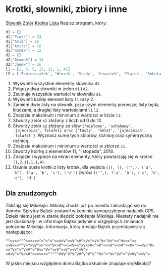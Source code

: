 # Krotki, słowniki, zbiory i inne

[Słownik](https://docs.python.org/3/library/stdtypes.html#dict)
[Zbiór](https://docs.python.org/3/library/stdtypes.html?highlight=set#set)
[Krotka](https://docs.python.org/3/library/stdtypes.html#tuple)
[Lista](https://docs.python.org/3/library/stdtypes.html#list)
Napisz program, który:

```python
d1 = {}
d1["Piotr"] = 23
d1["Asia"] = 25
d1["Anita"] = 18
d1["Romek"] = 12
d2 = {}
d2["Atomek"] = 14
d2["Janek"] = 16
l1 = [1, 5, 6, 23, 12, 1, 41]
l2 = ['Poniedziałek', 'Wtorek', 'Środy', 'Czwartek', 'Piątek', 'Sobota', 'Niedziela']
```

1. Wyświetli wszystkie elementy słownika `d1`.
2. Połączy dwa słowniki w jeden `d1` i `d2`.
3. Zsumuje wszystkie wartości w słowniku `d1`.
4. Wyświetli każdy element listy `l1` razy 2.
5. Zamieni dwie listy na słownik, przy czym elementy pierwszej listy będą kluczami, a drugiej listy wartościami `l1` `l2`.
6. Znajdzie maksimum i minimum z wartości w liście `l1`.
7. Stworzy zbiór `s1` złożony z liczb od 0 do 10.
8. Stworzy zbiór `s2` złożony ze słów `{'mielony', 'schabowy', 'jajecznica', falafel} oraz {'tosty', 'omlet', 'jajecznica', 'falafel'}`. Wyznacz sumę tych zbiorów, różnicę oraz symetryczną różnicę.
9. Znajdzie maksimum i minimum z wartości w zbiorze `s1`.
10. Stworzy ktorkę z elementów 11, "listopada", 2018.
11. Znajdzie i wypisze na ekran elementy, który powtarzają się w krotce `(1,2,11,1,1,4)`.
12. Usunie puste krotki z listy krotek, dla wejścia `[(), (), ('',), ('a', 'b'), ('a', 'b', 'c'), ('d')]` zwróci `[('',), ('a', 'b'), ('a', 'b', 'c'), 'd']`.

## Dla znudzonych

Zbliżają się Mikołajki. Mikołaj chodzi już po osiedlu zakradając się do domów.
Sprytny Bajtek zostawił w kominie samoprzylepny nadajnik GPS.
Dzięki niemu jest w stanie śledzić położenia Mikołaja.
Niestety nadajnik nie jest doskonały i w informuje Bajtka jedynie o względnych zmianach położenia Mikołaja.
Informacja, którą dostaje Bajtek przedstawiła się następująco:
```
^^><>>^^^><<<<<^>^>^>^>>V>V^>>V^>V^>V>^>V>^V>^V<^><^V><>^<><>V<<>^^V>^>VV^>>^<>^V<>V^<<><V><^>V<>V<^>V^<<>V^<<>V^<<V>^>><V>^V><>^V<^<^V>V^<^V<>^V>^<>V^><V^><V^<V^><V<V^>^V<>V^<<<>>>>^^^^^VVV^V^V^VV^V^V^V^^V<^>^V>^VV^>^V>VV^<>V^>
```
W jakim miejscu względem domu Bajtka aktualnie znajduje się Mikołaj?
